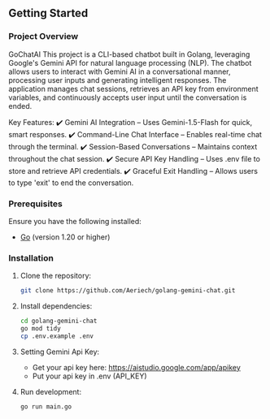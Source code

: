 ## **Getting Started**

### Project Overview
GoChatAI
This project is a CLI-based chatbot built in Golang, leveraging Google's Gemini API for natural language processing (NLP). The chatbot allows users to interact with Gemini AI in a conversational manner, processing user inputs and generating intelligent responses. The application manages chat sessions, retrieves an API key from environment variables, and continuously accepts user input until the conversation is ended.

Key Features:
   ✔️ Gemini AI Integration – Uses Gemini-1.5-Flash for quick, smart responses.
   ✔️ Command-Line Chat Interface – Enables real-time chat through the terminal.
   ✔️ Session-Based Conversations – Maintains context throughout the chat session.
   ✔️ Secure API Key Handling – Uses .env file to store and retrieve API credentials.
   ✔️ Graceful Exit Handling – Allows users to type 'exit' to end the conversation.

### Prerequisites

Ensure you have the following installed:

- [Go](https://go.dev/doc/install) (version 1.20 or higher)

### Installation

1. Clone the repository:

   ```bash
   git clone https://github.com/Aeriech/golang-gemini-chat.git
   ```

2. Install dependencies:
   ```bash
   cd golang-gemini-chat
   go mod tidy
   cp .env.example .env
   ```
   
3. Setting Gemini Api Key:
    - Get your api key here: https://aistudio.google.com/app/apikey
    - Put your api key in .env (API_KEY)

4. Run development:
   ```bash
   go run main.go
   ```